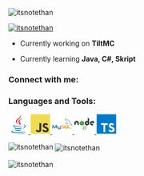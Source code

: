 <p align="left"> <img src="https://komarev.com/ghpvc/?username=itsnotethan&label=Profile%20views&color=0e75b6&style=flat" alt="itsnotethan" /> </p>

<p align="left"> <a href="https://github.com/ryo-ma/github-profile-trophy"><img src="https://github-profile-trophy.vercel.app/?username=itsnotethan" alt="itsnotethan" /></a> </p>

- Currently working on **TiltMC**

- Currently learning **Java, C#, Skript**

<h3 align="left">Connect with me:</h3>
<p align="left">
</p>

<h3 align="left">Languages and Tools:</h3>
<p align="left"> <a href="https://www.java.com" target="_blank" rel="noreferrer"> <img src="https://raw.githubusercontent.com/devicons/devicon/master/icons/java/java-original.svg" alt="java" width="40" height="40"/> </a> <a href="https://developer.mozilla.org/en-US/docs/Web/JavaScript" target="_blank" rel="noreferrer"> <img src="https://raw.githubusercontent.com/devicons/devicon/master/icons/javascript/javascript-original.svg" alt="javascript" width="40" height="40"/> </a> <a href="https://www.mysql.com/" target="_blank" rel="noreferrer"> <img src="https://raw.githubusercontent.com/devicons/devicon/master/icons/mysql/mysql-original-wordmark.svg" alt="mysql" width="40" height="40"/> </a> <a href="https://nodejs.org" target="_blank" rel="noreferrer"> <img src="https://raw.githubusercontent.com/devicons/devicon/master/icons/nodejs/nodejs-original-wordmark.svg" alt="nodejs" width="40" height="40"/> </a> <a href="https://www.typescriptlang.org/" target="_blank" rel="noreferrer"> <img src="https://raw.githubusercontent.com/devicons/devicon/master/icons/typescript/typescript-original.svg" alt="typescript" width="40" height="40"/> </a> </p>

<p><img align="left" src="https://github-readme-stats.vercel.app/api/top-langs?username=itsnotethan&show_icons=true&locale=en&layout=compact" alt="itsnotethan" /></p>

<p>&nbsp;<img align="center" src="https://github-readme-stats.vercel.app/api?username=itsnotethan&show_icons=true&locale=en" alt="itsnotethan" /></p>

<p><img align="center" src="https://github-readme-streak-stats.herokuapp.com/?user=itsnotethan&" alt="itsnotethan" /></p>
